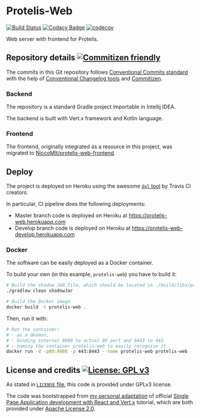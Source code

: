 # Protelis-Web

[![Build Status](https://travis-ci.com/NiccoMlt/Protelis-Web.svg?token=gFNEyVkpY7xNqwmKzp7q&branch=master)](https://travis-ci.com/NiccoMlt/Protelis-Web)
[![Codacy Badge](https://api.codacy.com/project/badge/Grade/02e402a5fe824dc7a05d447ed33b6c11)](https://www.codacy.com/manual/NiccoMlt/Protelis-Web?utm_source=github.com&amp;utm_medium=referral&amp;utm_content=NiccoMlt/Protelis-Web&amp;utm_campaign=Badge_Grade)
[![codecov](https://codecov.io/gh/NiccoMlt/Protelis-Web/branch/master/graph/badge.svg)](https://codecov.io/gh/NiccoMlt/Protelis-Web)

Web server with frontend for Protelis.

## Repository details [![Commitizen friendly](https://img.shields.io/badge/commitizen-friendly-brightgreen.svg)](http://commitizen.github.io/cz-cli/)

The commits in this Git repository follows [Conventional Commits standard](https://www.conventionalcommits.org/en/)
with the help of [Conventional Changelog tools](https://github.com/conventional-changelog/conventional-changelog)
and [Commitizen](http://commitizen.github.io/cz-cli/).

### Backend

The repository is a standard Gradle project importable in Intellij IDEA.

The backend is built with Vert.x framework and Kotlin language.

### Frontend

The frontend, originally integrated as a resource in this project,
was migrated to [NiccoMlt/protelis-web-frontend](https://github.com/NiccoMlt/protelis-web-frontend).

## Deploy

The project is deployed on Heroku using the awesome [`dpl` tool](https://github.com/travis-ci/dpl)
by Travis CI creators.

In particular, CI pipeline does the following deployments:

-   Master branch code is deployed on Heroku at <https://protelis-web.herokuapp.com>
-   Develop branch code is deployed on Heroku at <https://protelis-web-develop.herokuapp.com>

### Docker

The software can be easily deployed as a Docker container.

To build your own (in this example, `protelis-web`) you have to build it:

```bash
# Build the shadow JAR file, which should be located in ./build/libs/protelis-on-web-all.jar
./gradlew clean shadowJar

# Build the Docker image
docker build -t protelis-web .
```

Then, run it with:

```bash
# Run the container:
# - as a deamon,
# - binding internal 8080 to actual 80 port and 8443 to 443
# - naming the container protelis-web to easily recognize it
docker run -d -p80:8080 -p 443:8443 --name protelis-web protelis-web
```

## License and credits [![License: GPL v3](https://img.shields.io/badge/License-GPLv3-blue.svg)](https://www.gnu.org/licenses/gpl-3.0)

As stated in [`LICENSE` file](./LICENSE),
this code is provided under GPLv3 license.

The code was bootstrapped from [my personal adaptation](https://github.com/NiccoMlt/single-page-react-vertx-howt)
of official [Single Page Application development with React and Vert.x](https://how-to.vertx.io/single-page-react-vertx-howto/)
tutorial, which are both provided under [Apache License 2.0](https://opensource.org/licenses/Apache-2.0).
